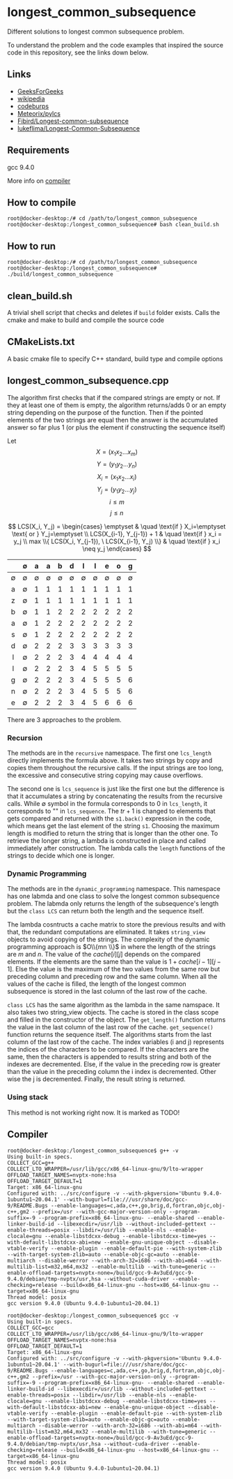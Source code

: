 # longest_common_subsequence

Different solutions to longest common subsequence problem.

To understand the problem and the code examples that inspired the source code in this repository, see the links down below.
## Links
- [GeeksForGeeks](https://www.geeksforgeeks.org/printing-longest-common-subsequence/)
- [wikipedia](https://en.wikipedia.org/wiki/Longest_common_subsequence_problem#Reading_out_a_LCS)
- [codeburps](https://www.codeburps.com/dsa/print-longest-common-subsequence)
- [Meteorix/pylcs](https://github.com/Meteorix/pylcs)
- [Fibird/Longest-common-subsequence](https://github.com/Fibird/Longest-common-subsequence)
- [lukeflima/Longest-Common-Subsequence](https://github.com/lukeflima/Longest-Common-Subsequence)


## Requirements
gcc 9.4.0 

More info on [compiler](#compiler)

## How to compile
```console
root@docker-desktop:/# cd /path/to/longest_common_subsequence
root@docker-desktop:/longest_common_subsequence# bash clean_build.sh
```

## How to run
```console
root@docker-desktop:/# cd /path/to/longest_common_subsequence
root@docker-desktop:/longest_common_subsequence# ./build/longest_common_subsequence
```

## clean_build.sh
A trivial shell script that checks and deletes if `build` folder exists.
Calls the cmake and make to build and compile the source code

## CMakeLists.txt
A basic cmake file to specify C++ standard, build type and compile options

## longest_common_subsequence.cpp
The algorithm first checks that if the compared strings are empty or not. If they at least one of them is empty, the algorithm returns/adds 0 or an empty string depending on the purpose of the function. Then if the pointed elements of the two strings are equal then the answer is the accumulated answer so far plus 1 (or plus the element if constructing the sequence itself)

Let $$X = (x_1x_2\dots x_m)$$
    $$Y = (y_1y_2\dots y_n)$$
    $$X_i = (x_1x_2\dots x_i)$$
    $$Y_j = (y_1y_2\dots y_j)$$
    $$i \leq m$$
    $$j \leq n$$

$$ LCS(X_i, Y_j) =
  \begin{cases}
    \emptyset & \quad \text{if } X_i=\emptyset \text{ or } Y_j=\emptyset \\
    LCS(X_{i-1}, Y_{j-1}) + 1  & \quad \text{if } x_i = y_j \\
    max \\{ LCS(X_i, Y_{j-1}), \ LCS(X_{i-1}, Y_j) \\}  & \quad \text{if } x_i \neq y_j
  \end{cases}
$$

|             | $\emptyset$ |      a      |      a      |      b      |      d      |      l      |      l      |      e      |      o      |      g      |
|:-----------:|:-----------:|:-----------:|:-----------:|:-----------:|:-----------:|:-----------:|:-----------:|:-----------:|:-----------:|:-----------:|
| $\emptyset$ | $\emptyset$ | $\emptyset$ | $\emptyset$ | $\emptyset$ | $\emptyset$ | $\emptyset$ | $\emptyset$ | $\emptyset$ | $\emptyset$ | $\emptyset$ |
|      a      | $\emptyset$ |      1      |      1      |      1      |      1      |      1      |      1      |      1      |      1      |      1      |
|      z      | $\emptyset$ |      1      |      1      |      1      |      1      |      1      |      1      |      1      |      1      |      1      |
|      b      | $\emptyset$ |      1      |      1      |      2      |      2      |      2      |      2      |      2      |      2      |      2      |
|      a      | $\emptyset$ |      1      |      2      |      2      |      2      |      2      |      2      |      2      |      2      |      2      |
|      s      | $\emptyset$ |      1      |      2      |      2      |      2      |      2      |      2      |      2      |      2      |      2      |
|      d      | $\emptyset$ |      2      |      2      |      2      |      3      |      3      |      3      |      3      |      3      |      3      |
|      l      | $\emptyset$ |      2      |      2      |      2      |      3      |      4      |      4      |      4      |      4      |      4      |
|      l      | $\emptyset$ |      2      |      2      |      2      |      3      |      4      |      5      |      5      |      5      |      5      |
|      g      | $\emptyset$ |      2      |      2      |      2      |      3      |      4      |      5      |      5      |      5      |      6      |
|      n      | $\emptyset$ |      2      |      2      |      2      |      3      |      4      |      5      |      5      |      5      |      6      |
|      e      | $\emptyset$ |      2      |      2      |      2      |      3      |      4      |      5      |      6      |      6      |      6      |

There are 3 approaches to the problem.

### Recursion
The methods are in the `recursive` namespace. The first one `lcs_length` directly implements the formula above. It takes two strings by copy and copies them throughout the recursive calls. If the input strings are too long, the excessive and consecutive string copying may cause overflows.

The second one is `lcs_sequence` is just like the first one but the difference is that it accumulates a string by concatenating the results from the recursive calls.
While $\emptyset$ symbol in the formula corresponds to $0$ in `lcs_length`, it corresponds to "" in `lcs_sequence`. The $tr+1$ is changed to elements that gets compared and returned with the `s1.back()` expression in the code, which means get the last element of the string `s1`. Choosing the maximum length is modified to return the string that is longer than the other one. To retrieve the longer string, a lambda is constructed in place and called immediately after construction. The lambda calls the `length` functions of the strings to decide which one is longer.

### Dynamic Programming
The methods are in the `dynamic_programming` namespace. This namespace has one labmda and one class to solve the longest common subsequence problem. The labmda only returns the length of the subsequence's length but the `class LCS` can return both the length and the sequence itself.

The lambda cosntructs a cache matrix to store the previous results and with that, the redundant computations are eliminated. It takes `string_view` objects to avoid copying of the strings. The complexity of the dynamic programming approach is $O\\{mn \\}$ in where the length of the strings are $m$ and $n$. The value of the $cache[i][j]$ depends on the compared elements. If the elements are the same than the value is $1 + cache[i - 1][j - 1]$. Else the value is the maximum of the two values from the same row but preceding column and preceding row and the same column. When all the values of the cache is filled, the length of the longest common subsequence is stored in the last column of the last row of the cache.

`class LCS` has the same algorithm as the lambda in the same namspace. It also takes two string_view objects. The cache is stored in the class scope and filled in the constructor of the object. The `get_length()` function returns the value in the last column of the last row of the cache. `get_sequence()` function returns the sequence itself. The algorithms starts from the last column of the last row of the cache. The index variables (i and j) represents the indices of the characters to be compared. If the characters are the same, then the characters is appended to results string and both of the indexes are decremented. Else, if the value in the preceding row is greater than the value in the preceding column the i index is decremented. Other wise the j is decremented. Finally, the result string is returned.

### Using stack
This method is not working right now. It is marked as TODO!

## Compiler
```console
root@docker-desktop:/longest_common_subsequence$ g++ -v
Using built-in specs.
COLLECT_GCC=g++
COLLECT_LTO_WRAPPER=/usr/lib/gcc/x86_64-linux-gnu/9/lto-wrapper
OFFLOAD_TARGET_NAMES=nvptx-none:hsa
OFFLOAD_TARGET_DEFAULT=1
Target: x86_64-linux-gnu
Configured with: ../src/configure -v --with-pkgversion='Ubuntu 9.4.0-1ubuntu1~20.04.1' --with-bugurl=file:///usr/share/doc/gcc-9/README.Bugs --enable-languages=c,ada,c++,go,brig,d,fortran,objc,obj-c++,gm2 --prefix=/usr --with-gcc-major-version-only --program-suffix=-9 --program-prefix=x86_64-linux-gnu- --enable-shared --enable-linker-build-id --libexecdir=/usr/lib --without-included-gettext --enable-threads=posix --libdir=/usr/lib --enable-nls --enable-clocale=gnu --enable-libstdcxx-debug --enable-libstdcxx-time=yes --with-default-libstdcxx-abi=new --enable-gnu-unique-object --disable-vtable-verify --enable-plugin --enable-default-pie --with-system-zlib --with-target-system-zlib=auto --enable-objc-gc=auto --enable-multiarch --disable-werror --with-arch-32=i686 --with-abi=m64 --with-multilib-list=m32,m64,mx32 --enable-multilib --with-tune=generic --enable-offload-targets=nvptx-none=/build/gcc-9-Av3uEd/gcc-9-9.4.0/debian/tmp-nvptx/usr,hsa --without-cuda-driver --enable-checking=release --build=x86_64-linux-gnu --host=x86_64-linux-gnu --target=x86_64-linux-gnu
Thread model: posix
gcc version 9.4.0 (Ubuntu 9.4.0-1ubuntu1~20.04.1)
```

```console
root@docker-desktop:/longest_common_subsequence$ gcc -v
Using built-in specs.
COLLECT_GCC=gcc
COLLECT_LTO_WRAPPER=/usr/lib/gcc/x86_64-linux-gnu/9/lto-wrapper
OFFLOAD_TARGET_NAMES=nvptx-none:hsa
OFFLOAD_TARGET_DEFAULT=1
Target: x86_64-linux-gnu
Configured with: ../src/configure -v --with-pkgversion='Ubuntu 9.4.0-1ubuntu1~20.04.1' --with-bugurl=file:///usr/share/doc/gcc-9/README.Bugs --enable-languages=c,ada,c++,go,brig,d,fortran,objc,obj-c++,gm2 --prefix=/usr --with-gcc-major-version-only --program-suffix=-9 --program-prefix=x86_64-linux-gnu- --enable-shared --enable-linker-build-id --libexecdir=/usr/lib --without-included-gettext --enable-threads=posix --libdir=/usr/lib --enable-nls --enable-clocale=gnu --enable-libstdcxx-debug --enable-libstdcxx-time=yes --with-default-libstdcxx-abi=new --enable-gnu-unique-object --disable-vtable-verify --enable-plugin --enable-default-pie --with-system-zlib --with-target-system-zlib=auto --enable-objc-gc=auto --enable-multiarch --disable-werror --with-arch-32=i686 --with-abi=m64 --with-multilib-list=m32,m64,mx32 --enable-multilib --with-tune=generic --enable-offload-targets=nvptx-none=/build/gcc-9-Av3uEd/gcc-9-9.4.0/debian/tmp-nvptx/usr,hsa --without-cuda-driver --enable-checking=release --build=x86_64-linux-gnu --host=x86_64-linux-gnu --target=x86_64-linux-gnu
Thread model: posix
gcc version 9.4.0 (Ubuntu 9.4.0-1ubuntu1~20.04.1)
```
